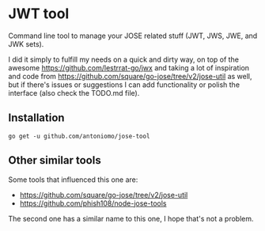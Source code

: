# JWT tool

Command line tool to manage your JOSE related stuff (JWT, JWS, JWE, and JWK
sets).

I did it simply to fulfill my needs on a quick and dirty way, on top of the
awesome https://github.com/lestrrat-go/jwx and taking a lot of inspiration and
code from https://github.com/square/go-jose/tree/v2/jose-util as well, but if
there's issues or suggestions I can add functionality or polish the interface
(also check the TODO.md file).

## Installation

```
go get -u github.com/antoniomo/jose-tool
```

## Other similar tools

Some tools that influenced this one are:

- https://github.com/square/go-jose/tree/v2/jose-util
- https://github.com/phish108/node-jose-tools

The second one has a similar name to this one, I hope that's not a problem.
